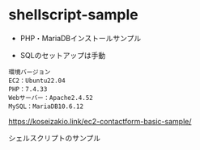 # shellscript-sample

- PHP・MariaDBインストールサンプル

- SQLのセットアップは手動
```
環境バージョン
EC2：Ubuntu22.04
PHP：7.4.33
Webサーバー：Apache2.4.52
MySQL：MariaDB10.6.12
```

https://koseizakio.link/ec2-contactform-basic-sample/

シェルスクリプトのサンプル
